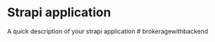 # Strapi application

A quick description of your strapi application
#   b r o k e r a g e w i t h b a c k e n d  
 